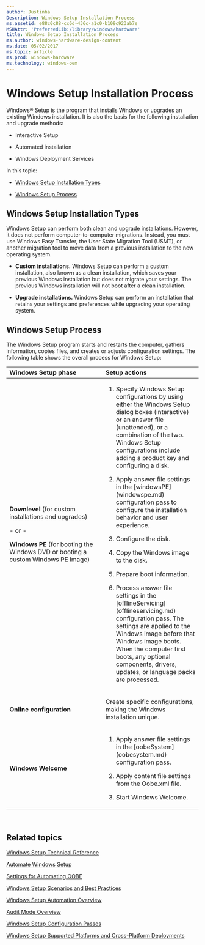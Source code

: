 ```yaml
---
author: Justinha
Description: Windows Setup Installation Process
ms.assetid: e88c0c88-cc6d-436c-a1c0-b109c923ab7e
MSHAttr: 'PreferredLib:/library/windows/hardware'
title: Windows Setup Installation Process
ms.author: windows-hardware-design-content
ms.date: 05/02/2017
ms.topic: article
ms.prod: windows-hardware
ms.technology: windows-oem
---
```


# Windows Setup Installation Process


Windows® Setup is the program that installs Windows or upgrades an existing Windows installation. It is also the basis for the following installation and upgrade methods:

-   Interactive Setup

-   Automated installation

-   Windows Deployment Services

In this topic:

-   [Windows Setup Installation Types](#installationtypes)

-   [Windows Setup Process](#windowssetupprocess)

## <span id="InstallationTypes"></span><span id="installationtypes"></span><span id="INSTALLATIONTYPES"></span> Windows Setup Installation Types


Windows Setup can perform both clean and upgrade installations. However, it does not perform computer-to-computer migrations. Instead, you must use Windows Easy Transfer, the User State Migration Tool (USMT), or another migration tool to move data from a previous installation to the new operating system.

-   **Custom installations.** Windows Setup can perform a custom installation, also known as a clean installation, which saves your previous Windows installation but does not migrate your settings. The previous Windows installation will not boot after a clean installation.

-   **Upgrade installations.** Windows Setup can perform an installation that retains your settings and preferences while upgrading your operating system.

## <span id="WindowsSetupProcess"></span><span id="windowssetupprocess"></span><span id="WINDOWSSETUPPROCESS"></span> Windows Setup Process


The Windows Setup program starts and restarts the computer, gathers information, copies files, and creates or adjusts configuration settings. The following table shows the overall process for Windows Setup:

<table>
<colgroup>
<col width="50%" />
<col width="50%" />
</colgroup>
<thead>
<tr class="header">
<th align="left">Windows Setup phase</th>
<th align="left">Setup actions</th>
</tr>
</thead>
<tbody>
<tr class="odd">
<td align="left"><p><strong>Downlevel</strong> (for custom installations and upgrades)</p>
<p>- or -</p>
<p><strong>Windows PE</strong> (for booting the Windows DVD or booting a custom Windows PE image)</p></td>
<td align="left"><ol>
<li><p>Specify Windows Setup configurations by using either the Windows Setup dialog boxes (interactive) or an answer file (unattended), or a combination of the two. Windows Setup configurations include adding a product key and configuring a disk.</p></li>
<li><p>Apply answer file settings in the [windowsPE](windowspe.md) configuration pass to configure the installation behavior and user experience.</p></li>
<li><p>Configure the disk.</p></li>
<li><p>Copy the Windows image to the disk.</p></li>
<li><p>Prepare boot information.</p></li>
<li><p>Process answer file settings in the [offlineServicing](offlineservicing.md) configuration pass. The settings are applied to the Windows image before that Windows image boots. When the computer first boots, any optional components, drivers, updates, or language packs are processed.</p></li>
</ol></td>
</tr>
<tr class="even">
<td align="left"><p><strong>Online configuration</strong></p></td>
<td align="left"><p>Create specific configurations, making the Windows installation unique.</p></td>
</tr>
<tr class="odd">
<td align="left"><p><strong>Windows Welcome</strong></p></td>
<td align="left"><ol>
<li><p>Apply answer file settings in the [oobeSystem](oobesystem.md) configuration pass.</p></li>
<li><p>Apply content file settings from the Oobe.xml file.</p></li>
<li><p>Start Windows Welcome.</p></li>
</ol></td>
</tr>
</tbody>
</table>

 

## <span id="related_topics"></span>Related topics


[Windows Setup Technical Reference](windows-setup-technical-reference.md)

[Automate Windows Setup](automate-windows-setup.md)

[Settings for Automating OOBE](settings-for-automating-oobe.md)

[Windows Setup Scenarios and Best Practices](windows-setup-scenarios-and-best-practices.md)

[Windows Setup Automation Overview](windows-setup-automation-overview.md)

[Audit Mode Overview](audit-mode-overview.md)

[Windows Setup Configuration Passes](windows-setup-configuration-passes.md)

[Windows Setup Supported Platforms and Cross-Platform Deployments](windows-setup-supported-platforms-and-cross-platform-deployments.md)

 

 






